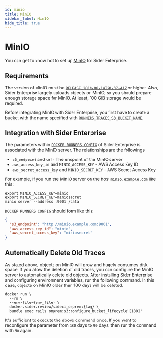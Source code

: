 ```yaml
---
id: minio
title: MinIO
sidebar_label: MinIO
hide_title: true
---
```


# MinIO

You can get to know hot to set up [MinIO](https://min.io/) for Sider Enterprise.

## Requirements

The version of MinIO must be [`RELEASE.2019-08-14T20-37-41Z`](https://github.com/minio/minio/releases/tag/RELEASE.2019-08-14T20-37-41Z) or higher. Also, Sider Enterprise largely uploads objects on MinIO, so you should prepare enough storage space for MinIO. At least, 100 GiB storage would be required.

Before integrating MinIO with Sider Enterprise, you first have to create a bucket with the name specified with [`RUNNERS_TRACES_S3_BUCKET_NAME`](./config.md).

## Integration with Sider Enterprise

The parameters within [`DOCKER_RUNNERS_CONFIG`](./config.md) of Sider Enterprise is associated with the MinIO server. The relationships are the followings:

- `s3_endpoint` and url - The endpoint of the MinIO server
- `aws_access_key_id` and `MINIO_ACCESS_KEY` - AWS Access Key ID
- `aws_secret_access_key` and `MINIO_SECRET_KEY` - AWS Secret Access Key

For example, if you run the MinIO server on the host `minio.example.com` like this:

```console
export MINIO_ACCESS_KEY=minio
export MINIO_SECRET_KEY=miniosecret
minio server --address :9001 /data
```

`DOCKER_RUNNERS_CONFIG` should form like this:

```json
{
  "s3_endpoint": "http://minio.example.com:9001",
  "aws_access_key_id": "minio",
  "aws_secret_access_key": "miniosecret"
}
```

## Automatically Delete Old Traces

As stated above, objects on MinIO will grow and hugely consumes disk space. If you allow the deletion of old traces, you can configure the MinIO server to automatically delete old objects. After installing Sider Enterprise and configuring environment variables, run the following command. In this case, objects on MinIO older than 180 days will be deleted.

```console
docker run \
  --rm \
  --env-file={env_file} \
  docker.sider.review/sideci_onprem:{tag} \
  bundle exec rails onprem:s3:configure_bucket_lifecycle'[180]'
```

It's sufficient to execute the above command once. If you want to reconfigure the parameter from `180` days to `90` days, then run the command with `90` again.
